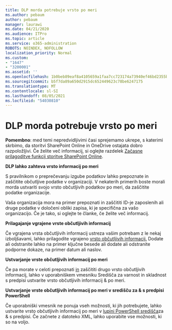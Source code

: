 ```yaml
---
title: DLP morda potrebuje vrsto po meri
ms.author: pebaum
author: pebaum
manager: laurawi
ms.date: 04/21/2020
ms.audience: ITPro
ms.topic: article
ms.service: o365-administration
ROBOTS: NOINDEX, NOFOLLOW
localization_priority: Normal
ms.custom:
- "1647"
- "3200001"
ms.assetid: ''
ms.openlocfilehash: 1b0beb89eaf8a4105659a1faa7cc723174a73940ef46bd2355bdddfee7b94adb
ms.sourcegitcommit: b5f7da89a650d2915dc652449623c78be6247175
ms.translationtype: MT
ms.contentlocale: sl-SI
ms.lasthandoff: 08/05/2021
ms.locfileid: "54030810"
---
```

# <a name="dlp-might-need-a-custom-type"></a>DLP morda potrebuje vrsto po meri

**Pomembno**: med temi nepredvidljivimi časi sprejemamo ukrepe, s katerimi skrbimo, da storitvi SharePoint Online in OneDrive ostajata dobro razpoložljivi. Če želite več informacij, si oglejte razdelek [Začasne prilagoditve funkcij storitve SharePoint Online](https://aka.ms/ODSPAdjustments).

**DLP lahko zahteva vrsto informacij po meri**

S pravilnikom o preprečevanju izgube podatkov lahko prepoznate in zaščitite občutljive podatke v organizaciji. V nekaterih primerih boste morali morda  ustvariti svojo vrsto občutljivih podatkov po meri, da zaščitite podatke organizacije.

Vaša organizacija mora na primer prepoznati in zaščititi ID-je zaposlenih ali druge podatke v določeni obliki zapisa, ki je specifična za vašo organizacijo. Če je tako, si oglejte te članke, če želite več informacij.
  
 **Prilagajanje vgrajene vrste občutljivih informacij**
  
Če vgrajena vrsta občutljivih informacij ustreza vašim potrebam z le nekaj izboljšavami, lahko prilagodite vgrajeno [vrsto občutljivih informacij.](https://docs.microsoft.com/microsoft-365/compliance/customize-a-built-in-sensitive-information-type) Dodate ali odstranite lahko na primer ključne besede ali dodate ali odstranite podporne dokaze, na primer datum ali naslov.
  
 **Ustvarjanje vrste občutljivih informacij po meri**
  
Če pa morate v celoti prepoznati [in](https://docs.microsoft.com/microsoft-365/compliance/create-a-custom-sensitive-information-type) zaščititi drugo vrsto občutljivih informacij, lahko v uporabniškem vmesniku Središča za varnost in skladnost s predpisi ustvarite vrsto občutljivih informacij & po meri.
  
**Ustvarjanje vrste občutljivih informacij po meri v središču za & s predpisi PowerShell**

Če uporabniški vmesnik ne ponuja vseh možnosti, ki jih potrebujete, lahko ustvarite vrsto občutljivih informacij po meri v [lupini PowerShell središča](https://docs.microsoft.com/microsoft-365/compliance/create-a-custom-sensitive-information-type-in-scc-powershell)za & s predpisi. Če začnete z datoteko XML, lahko uporabite vse možnosti, ki so na voljo.
